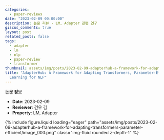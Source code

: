 ```yaml
---
categories:
  - paper-reviews
date: "2023-02-09 00:00:00"
description: 논문 리뷰 - LM, Adapter 관련 연구
giscus_comments: true
layout: post
related_posts: false
tags:
  - adapter
  - lm
  - nlp
  - paper-review
  - transformer
thumbnail: assets/img/posts/2023-02-09-adapterhub-a-framework-for-adapting-transformers-parameter-efficient/thumbnail.jpg
title: "AdapterHub: A Framework for Adapting Transformers, Parameter-Efficient Transfer
  Learning for NLP"
---
```


**논문 정보**

- **Date**: 2023-02-09
- **Reviewer**: 건우 김
- **Property**: LM, Adapter

{% include figure.liquid loading="eager" path="assets/img/posts/2023-02-09-adapterhub-a-framework-for-adapting-transformers-parameter-efficient/image_000.png" class="img-fluid rounded z-depth-1" %}
